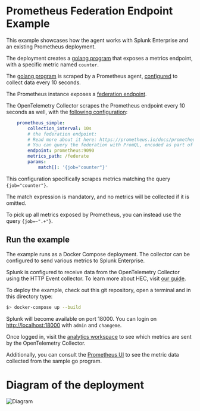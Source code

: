 # Prometheus Federation Endpoint Example

This example showcases how the agent works with Splunk Enterprise and an existing Prometheus deployment.

The deployment creates a [golang program](./prom-counter) that exposes a metrics endpoint, with a specific metric named `counter`.

The [golang program](./prom-counter) is scraped by a Prometheus agent, [configured](./prometheus.yml) to collect data every 10 seconds.

The Prometheus instance exposes a [federation endpoint](https://prometheus.io/docs/prometheus/latest/federation/).

The OpenTelemetry Collector scrapes the Prometheus endpoint every 10 seconds as well, with the [following configuration](./otel-collector-config.yml):

```yaml
    prometheus_simple:
        collection_interval: 10s
        # the federation endpoint:
        # Read more about it here: https://prometheus.io/docs/prometheus/latest/federation/
        # You can query the federation with PromQL, encoded as part of the query string.
        endpoint: prometheus:9090
        metrics_path: /federate
        params:
            match[]: '{job="counter"}'
```

This configuration specifically scrapes metrics matching the query `{job="counter"}`.

The match expression is mandatory, and no metrics will be collected if it is omitted.

To pick up all metrics exposed by Prometheus, you can instead use the query `{job=~".+"}`.

## Run the example

The example runs as a Docker Compose deployment. The collector can be configured to send various metrics to Splunk Enterprise.

Splunk is configured to receive data from the OpenTelemetry Collector using the HTTP Event collector. To learn more about HEC, visit [our guide](https://dev.splunk.com/enterprise/docs/dataapps/httpeventcollector/).

To deploy the example, check out this git repository, open a terminal and in this directory type:
```bash
$> docker-compose up --build
```

Splunk will become available on port 18000. You can login on [http://localhost:18000](http://localhost:18000) with `admin` and `changeme`.

Once logged in, visit the [analytics workspace](http://localhost:18000/en-US/app/search/analytics_workspace) to see which metrics are sent by the OpenTelemetry Collector.

Additionally, you can consult the [Prometheus UI](http://localhost:9090) to see the metric data collected from the sample go program.

# Diagram of the deployment

![Diagram](diagram.png)
